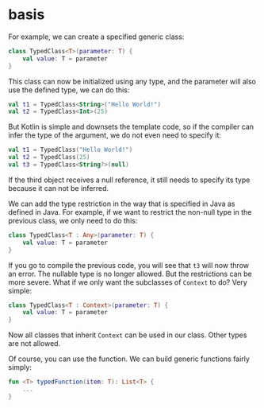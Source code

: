 # basis

For example, we can create a specified generic class:

```kotlin
class TypedClass<T>(parameter: T) {
    val value: T = parameter
}
```

This class can now be initialized using any type, and the parameter will also use the defined type, we can do this:

```kotlin
val t1 = TypedClass<String>("Hello World!")
val t2 = TypedClass<Int>(25)
```

But Kotlin is simple and downsets the template code, so if the compiler can infer the type of the argument, we do not even need to specify it:

```kotlin
val t1 = TypedClass("Hello World!")
val t2 = TypedClass(25)
val t3 = TypedClass<String?>(null)
```

If the third object receives a null reference, it still needs to specify its type because it can not be inferred.

We can add the type restriction in the way that is specified in Java as defined in Java. For example, if we want to restrict the non-null type in the previous class, we only need to do this:

```kotlin
class TypedClass<T : Any>(parameter: T) { 
	val value: T = parameter
}
```

If you go to compile the previous code, you will see that `t3` will now throw an error. The nullable type is no longer allowed. But the restrictions can be more severe. What if we only want the subclasses of `Context` to do? Very simple:

```kotlin
class TypedClass<T : Context>(parameter: T) { 
	val value: T = parameter
}
```

Now all classes that inherit `Context` can be used in our class. Other types are not allowed.

Of course, you can use the function. We can build generic functions fairly simply:

```kotlin
fun <T> typedFunction(item: T): List<T> {
	...
}
```
